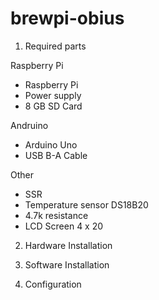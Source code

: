 # brewpi-obius
1. Required parts

Raspberry Pi
- Raspberry Pi 
 - Power supply
 - 8 GB SD Card
 
 Andruino
 - Arduino Uno
 - USB B-A Cable

Other
- SSR
- Temperature sensor DS18B20 
- 4.7k resistance
- LCD Screen 4 x 20

2. Hardware Installation

3. Software Installation

4. Configuration
